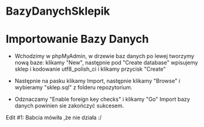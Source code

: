 # BazyDanychSklepik

# Importowanie Bazy Danych

* Wchodzimy w phpMyAdmin, w drzewie baz danych po lewej tworzymy nową baze: klikamy "New", następnie pod "Create database" wpisujemy sklep i kodowanie utf8_polish_ci i klikamy przycisk "Create"

* Następnie na pasku klikamy Import, następnie klikamy "Browse" i wybieramy "sklep.sql" z folderu repozytorium.

* Odznaczamy "Enable foreign key checks" i klikamy "Go"
Import bazy danych powinien sie zakończyć sukcesem.


Edit #1:
Babcia mówiła ,że nie działa :/
